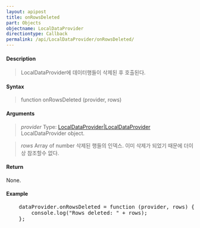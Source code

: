 ```yaml
---
layout: apipost
title: onRowsDeleted
part: Objects
objectname: LocalDataProvider
directiontype: Callback
permalink: /api/LocalDataProvider/onRowsDeleted/
---
```



#### Description

> LocalDataProvider에 데이터행들이 삭제된 후 호출된다.

#### Syntax

> function onRowsDeleted (provider, rows)

#### Arguments

> *provider*
> Type: [LocalDataProvider|LocalDataProvider](/api/LocalDataProvider/)
> LocalDataProvider object.

> *rows*
> Array of number
> 삭제된 행들의 인덱스.
> 이미 삭제가 되었기 때문에 더이상 참조할수 없다.

#### Return

None.

#### Example

<pre class="prettyprint">
    dataProvider.onRowsDeleted = function (provider, rows) {
        console.log("Rows deleted: " + rows);
    };
</pre>

